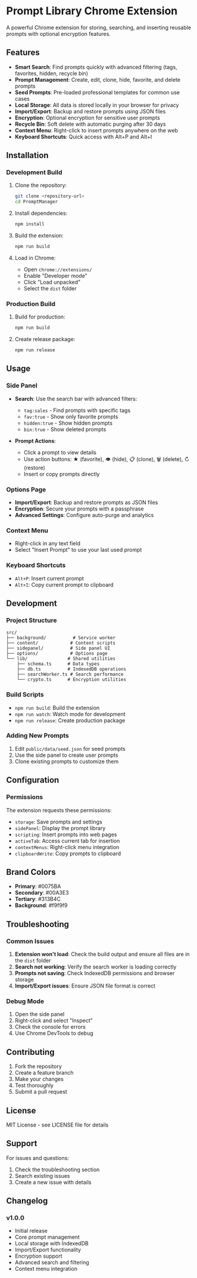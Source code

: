 # Prompt Library Chrome Extension

A powerful Chrome extension for storing, searching, and inserting reusable prompts with optional encryption features.

## Features

- **Smart Search**: Find prompts quickly with advanced filtering (tags, favorites, hidden, recycle bin)
- **Prompt Management**: Create, edit, clone, hide, favorite, and delete prompts
- **Seed Prompts**: Pre-loaded professional templates for common use cases
- **Local Storage**: All data is stored locally in your browser for privacy
- **Import/Export**: Backup and restore prompts using JSON files
- **Encryption**: Optional encryption for sensitive user prompts
- **Recycle Bin**: Soft delete with automatic purging after 30 days
- **Context Menu**: Right-click to insert prompts anywhere on the web
- **Keyboard Shortcuts**: Quick access with Alt+P and Alt+I

## Installation

### Development Build

1. Clone the repository:
   ```bash
   git clone <repository-url>
   cd PromptManager
   ```

2. Install dependencies:
   ```bash
   npm install
   ```

3. Build the extension:
   ```bash
   npm run build
   ```

4. Load in Chrome:
   - Open `chrome://extensions/`
   - Enable "Developer mode"
   - Click "Load unpacked"
   - Select the `dist` folder

### Production Build

1. Build for production:
   ```bash
   npm run build
   ```

2. Create release package:
   ```bash
   npm run release
   ```

## Usage

### Side Panel

- **Search**: Use the search bar with advanced filters:
  - `tag:sales` - Find prompts with specific tags
  - `fav:true` - Show only favorite prompts
  - `hidden:true` - Show hidden prompts
  - `bin:true` - Show deleted prompts

- **Prompt Actions**:
  - Click a prompt to view details
  - Use action buttons: ★ (favorite), 👁 (hide), 📋 (clone), 🗑 (delete), ↻ (restore)
  - Insert or copy prompts directly

### Options Page

- **Import/Export**: Backup and restore prompts as JSON files
- **Encryption**: Secure your prompts with a passphrase
- **Advanced Settings**: Configure auto-purge and analytics

### Context Menu

- Right-click in any text field
- Select "Insert Prompt" to use your last used prompt

### Keyboard Shortcuts

- `Alt+P`: Insert current prompt
- `Alt+I`: Copy current prompt to clipboard

## Development

### Project Structure

```
src/
├── background/          # Service worker
├── content/            # Content scripts
├── sidepanel/          # Side panel UI
├── options/            # Options page
└── lib/               # Shared utilities
    ├── schema.ts      # Data types
    ├── db.ts          # IndexedDB operations
    ├── searchWorker.ts # Search performance
    └── crypto.ts      # Encryption utilities
```

### Build Scripts

- `npm run build`: Build the extension
- `npm run watch`: Watch mode for development
- `npm run release`: Create production package

### Adding New Prompts

1. Edit `public/data/seed.json` for seed prompts
2. Use the side panel to create user prompts
3. Clone existing prompts to customize them

## Configuration

### Permissions

The extension requests these permissions:

- `storage`: Save prompts and settings
- `sidePanel`: Display the prompt library
- `scripting`: Insert prompts into web pages
- `activeTab`: Access current tab for insertion
- `contextMenus`: Right-click menu integration
- `clipboardWrite`: Copy prompts to clipboard

## Brand Colors

- **Primary**: #0075BA
- **Secondary**: #00A3E3
- **Tertiary**: #313B4C
- **Background**: #f9f9f9

## Troubleshooting

### Common Issues

1. **Extension won't load**: Check the build output and ensure all files are in the `dist` folder
2. **Search not working**: Verify the search worker is loading correctly
3. **Prompts not saving**: Check IndexedDB permissions and browser storage
4. **Import/Export issues**: Ensure JSON file format is correct

### Debug Mode

1. Open the side panel
2. Right-click and select "Inspect"
3. Check the console for errors
4. Use Chrome DevTools to debug

## Contributing

1. Fork the repository
2. Create a feature branch
3. Make your changes
4. Test thoroughly
5. Submit a pull request

## License

MIT License - see LICENSE file for details

## Support

For issues and questions:

1. Check the troubleshooting section
2. Search existing issues
3. Create a new issue with details

## Changelog

### v1.0.0
- Initial release
- Core prompt management
- Local storage with IndexedDB
- Import/Export functionality
- Encryption support
- Advanced search and filtering
- Context menu integration
